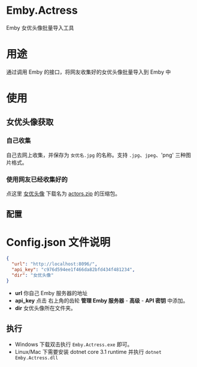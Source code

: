 ﻿# Emby.Actress
Emby 女优头像批量导入工具

# 用途
通过调用 Emby 的接口，将网友收集好的女优头像批量导入到 Emby 中

# 使用

## 女优头像获取
### 自己收集
自己去网上收集，并保存为 `女优名.jpg` 的名称。支持 `.jpg`、`jpeg`、'png' 三种图片格式。

### 使用网友已经收集好的
点这里 [女优头像](https://github.com/junerain123/javsdt/releases/tag/%E5%A5%B3%E4%BC%98%E5%A4%B4%E5%83%8F) 下载名为 [actors.zip](https://github.com/junerain123/javsdt/releases/download/%E5%A5%B3%E4%BC%98%E5%A4%B4%E5%83%8F/actors.zip)
 的压缩包。

## 配置
# Config.json 文件说明
```json
{
  "url": "http://localhost:8096/",
  "api_key": "c976d594ee1f466da82bfd434f481234",
  "dir": "女优头像"
}
```
- **url** 你自己 Emby 服务器的地址
- **api_key** 点击 右上角的齿轮 **管理 Emby 服务器** - **高级** - **API 密钥** 中添加。
- **dir** 女优头像所在文件夹。

## 执行
- Windows 下载双击执行 `Emby.Actress.exe` 即可。
- Linux/Mac 下需要安装 dotnet core 3.1 runtime 并执行 `dotnet Emby.Actress.dll`